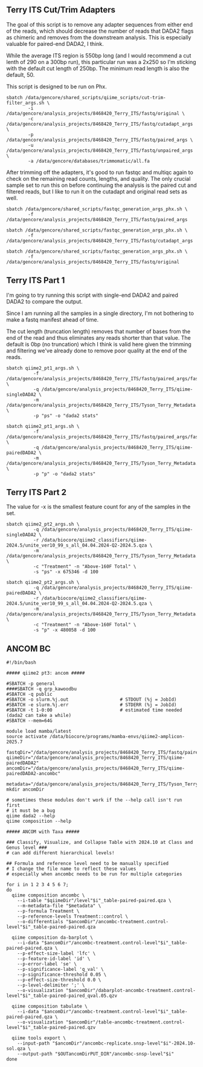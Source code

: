 ## Terry ITS Cut/Trim Adapters

The goal of this script is to remove any adapter sequences from either end of the reads, which should decrease the number of reads that DADA2 flags as chimeric and removes from the downstream analysis. This is especially valuable for paired-end DADA2, I think.

While the average ITS region is 550bp long (and I would recommend a cut lenth of 290 on a 300bp run), this particular run was a 2x250 so I'm sticking with the default cut length of 250bp. The minimum read length is also the default, 50.

This script is designed to be run on Phx.

```
sbatch /data/gencore/shared_scripts/qiime_scripts/cut-trim-filter_args.sh \
        -i /data/gencore/analysis_projects/8468420_Terry_ITS/fastq/original \
        -c /data/gencore/analysis_projects/8468420_Terry_ITS/fastq/cutadapt_args \
        -p /data/gencore/analysis_projects/8468420_Terry_ITS/fastq/paired_args \
        -u /data/gencore/analysis_projects/8468420_Terry_ITS/fastq/unpaired_args \
        -a /data/gencore/databases/trimmomatic/all.fa
```

After trimming off the adapters, it's good to run fastqc and multiqc again to check on the remaining read counts, lengths, and quality. The only crucial sample set to run this on before continuing the analysis is the paired cut and filtered reads, but I like to run it on the cutadapt and original read sets as well.

```
sbatch /data/gencore/shared_scripts/fastqc_generation_args_phx.sh \
        -f /data/gencore/analysis_projects/8468420_Terry_ITS/fastq/paired_args

sbatch /data/gencore/shared_scripts/fastqc_generation_args_phx.sh \
        -f /data/gencore/analysis_projects/8468420_Terry_ITS/fastq/cutadapt_args

sbatch /data/gencore/shared_scripts/fastqc_generation_args_phx.sh \
        -f /data/gencore/analysis_projects/8468420_Terry_ITS/fastq/original
```

## Terry ITS Part 1

I'm going to try running this script with single-end DADA2 and paired DADA2 to compare the output.

Since I am running all the samples in a single directory, I'm not bothering to make a fastq manifest ahead of time.

The cut length (truncation length) removes that number of bases from the end of the read and thus eliminates any reads shorter than that value. The default is 0bp (no truncation) which I think is valid here given the trimming and filtering we've already done to remove poor quality at the end of the reads.

```
sbatch qiime2_pt1_args.sh \
          -f /data/gencore/analysis_projects/8468420_Terry_ITS/fastq/paired_args/fastq \
          -q /data/gencore/analysis_projects/8468420_Terry_ITS/qiime-singleDADA2 \
          -m /data/gencore/analysis_projects/8468420_Terry_ITS/Tyson_Terry_Metadata.txt \
          -p "ps" -o "dada2 stats"
```

```
sbatch qiime2_pt1_args.sh \
          -f /data/gencore/analysis_projects/8468420_Terry_ITS/fastq/paired_args/fastq \
          -q /data/gencore/analysis_projects/8468420_Terry_ITS/qiime-pairedDADA2 \
          -m /data/gencore/analysis_projects/8468420_Terry_ITS/Tyson_Terry_Metadata.txt \
          -p "p" -o "dada2 stats"
```

## Terry ITS Part 2

The value for -x is the smallest feature count for any of the samples in the set.

```
sbatch qiime2_pt2_args.sh \
          -q /data/gencore/analysis_projects/8468420_Terry_ITS/qiime-singleDADA2 \
          -r /data/biocore/qiime2_classifiers/qiime-2024.5/unite_ver10_99_s_all_04.04.2024-Q2-2024.5.qza \
          -m /data/gencore/analysis_projects/8468420_Terry_ITS/Tyson_Terry_Metadata.txt \
          -c "Treatment" -n "Above-160F Total" \
          -s "ps" -x 675346 -d 100

sbatch qiime2_pt2_args.sh \
          -q /data/gencore/analysis_projects/8468420_Terry_ITS/qiime-pairedDADA2 \
          -r /data/biocore/qiime2_classifiers/qiime-2024.5/unite_ver10_99_s_all_04.04.2024-Q2-2024.5.qza \
          -m /data/gencore/analysis_projects/8468420_Terry_ITS/Tyson_Terry_Metadata.txt \
          -c "Treatment" -n "Above-160F Total" \
          -s "p" -x 480058 -d 100
```

## ANCOM BC

```
#!/bin/bash

##### qiime2 pt3: ancom #####

#SBATCH -p general
####SBATCH -q grp_kawoodbu
#SBATCH -q public
#SBATCH -o slurm.%j.out                   # STDOUT (%j = JobId)
#SBATCH -e slurm.%j.err                   # STDERR (%j = JobId)
#SBATCH -t 1-0:00                         # estimated time needed (dada2 can take a while)
#SBATCH --mem=64G

module load mamba/latest
source activate /data/biocore/programs/mamba-envs/qiime2-amplicon-2025.7

fastqDir="/data/gencore/analysis_projects/8468420_Terry_ITS/fastq/paired_args/fastq"
qiimeDir="/data/gencore/analysis_projects/8468420_Terry_ITS/qiime-pairedDADA2"
ancomDir="/data/gencore/analysis_projects/8468420_Terry_ITS/qiime-pairedDADA2-ancombc"

metadata="/data/gencore/analysis_projects/8468420_Terry_ITS/Tyson_Terry_Metadata.txt"
mkdir ancomDir

# sometimes these modules don't work if the --help call isn't run first
# it must be a bug
qiime dada2 --help
qiime composition --help

##### ANCOM with Taxa #####

### Classify, Visualize, and Collapse Table with 2024.10 at Class and Genus level ###
# can add different hierarchical levels!

## Formula and reference level need to be manually specified
# I change the file name to reflect these values
# especially when ancombc needs to be run for multiple categories

for i in 1 2 3 4 5 6 7;
do
  qiime composition ancombc \
    --i-table "$qiimeDir"/level"$i"_table-paired-paired.qza \
    --m-metadata-file "$metadata" \
    --p-formula Treatment \
    --p-reference-levels Treatment::control \
    --o-differentials "$ancomDir"/ancombc-treatment.control-level"$i"_table-paired-paired.qza

  qiime composition da-barplot \
    --i-data "$ancomDir"/ancombc-treatment.control-level"$i"_table-paired-paired.qza \
    --p-effect-size-label 'lfc' \
    --p-feature-id-label 'id' \
    --p-error-label 'se' \
    --p-significance-label 'q_val' \
    --p-significance-threshold 0.05 \
    --p-effect-size-threshold 0.0 \
    --p-level-delimiter ';' \
    --o-visualization "$ancomDir"/dabarplot-ancombc-treatment.control-level"$i"_table-paired-paired_qval.05.qzv

  qiime composition tabulate \
    --i-data "$ancomDir"/ancombc-treatment.control-level"$i"_table-paired-paired.qza \
    --o-visualization "$ancomDir"/table-ancombc-treatment.control-level"$i"_table-paired-paired.qzv

  qiime tools export \
    --input-path "$ancomDir"/ancombc-replicate.snsp-level"$i"-2024.10-sol.qza \
    --output-path "$OUTancomDirPUT_DIR"/ancombc-snsp-level"$i"
done
```
